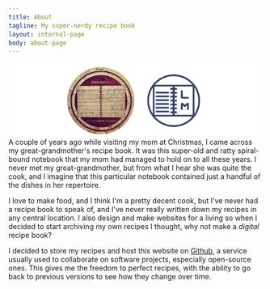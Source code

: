 ```yaml
---
title: About
tagline: My super-nerdy recipe book
layout: internal-page
body: about-page
---
```


![Old recipe book with new](/img/recipe-book.png)
A couple of years ago while visiting my mom at Christmas, I came across my great-grandmother's recipe book. It was this super-old and ratty spiral-bound notebook that my mom had managed to hold on to all these years. I never met my great-grandmother, but from what I hear she was quite the cook, and I imagine that this particular notebook contained just a handful of the dishes in her repertoire.

I love to make food, and I think I'm a pretty decent cook, but I've never had a recipe book to speak of, and I've never really written down my recipes in any central location. I also design and make websites for a living so when I decided to start archiving my own recipes I thought, why not make a _digital_ recipe book?

I decided to store my recipes and host this website on [Github](http://www.github.io), a service usually used to collaborate on software projects, especially open-source ones. This gives me the freedom to perfect recipes, with the ability to go back to previous versions to see how they change over time.

